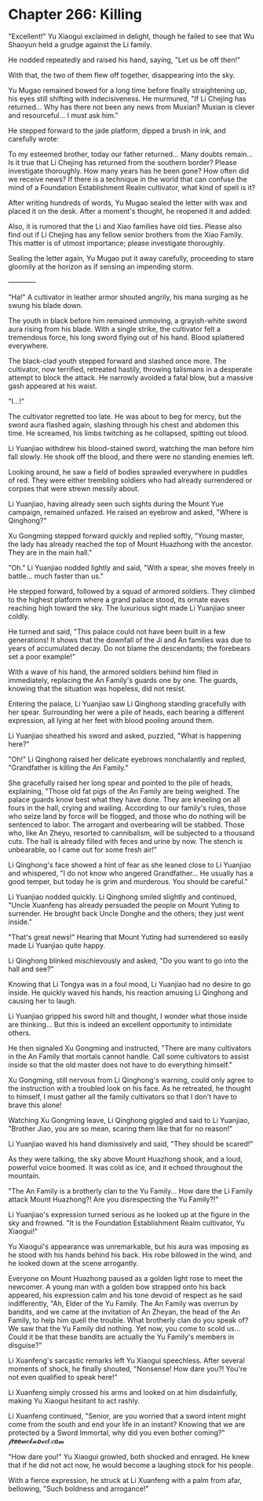 # Chapter 266: Killing

"Excellent!" Yu Xiaogui exclaimed in delight, though he failed to see that Wu Shaoyun held a grudge against the Li family.

He nodded repeatedly and raised his hand, saying, "Let us be off then!"

With that, the two of them flew off together, disappearing into the sky.

Yu Mugao remained bowed for a long time before finally straightening up, his eyes still shifting with indecisiveness. He murmured, "If Li Chejing has returned... Why has there not been any news from Muxian? Muxian is clever and resourceful... I must ask him."

He stepped forward to the jade platform, dipped a brush in ink, and carefully wrote:

To my esteemed brother, today our father returned... Many doubts remain... Is it true that Li Chejing has returned from the southern border? Please investigate thoroughly. How many years has he been gone? How often did we receive news? If there is a technique in the world that can confuse the mind of a Foundation Establishment Realm cultivator, what kind of spell is it?

After writing hundreds of words, Yu Mugao sealed the letter with wax and placed it on the desk. After a moment's thought, he reopened it and added:

Also, it is rumored that the Li and Xiao families have old ties. Please also find out if Li Chejing has any fellow senior brothers from the Xiao Family. This matter is of utmost importance; please investigate thoroughly.

Sealing the letter again, Yu Mugao put it away carefully, proceeding to stare gloomily at the horizon as if sensing an impending storm.

————

"Ha!" A cultivator in leather armor shouted angrily, his mana surging as he swung his blade down.

The youth in black before him remained unmoving, a grayish-white sword aura rising from his blade. With a single strike, the cultivator felt a tremendous force, his long sword flying out of his hand. Blood splattered everywhere.

The black-clad youth stepped forward and slashed once more. The cultivator, now terrified, retreated hastily, throwing talismans in a desperate attempt to block the attack. He narrowly avoided a fatal blow, but a massive gash appeared at his waist.

"I...!"

The cultivator regretted too late. He was about to beg for mercy, but the sword aura flashed again, slashing through his chest and abdomen this time. He screamed, his limbs twitching as he collapsed, spitting out blood.

Li Yuanjiao withdrew his blood-stained sword, watching the man before him fall slowly. He shook off the blood, and there were no standing enemies left.

Looking around, he saw a field of bodies sprawled everywhere in puddles of red. They were either trembling soldiers who had already surrendered or corpses that were strewn messily about.

Li Yuanjiao, having already seen such sights during the Mount Yue campaign, remained unfazed. He raised an eyebrow and asked, "Where is Qinghong?"

Xu Gongming stepped forward quickly and replied softly, "Young master, the lady has already reached the top of Mount Huazhong with the ancestor. They are in the main hall."

"Oh." Li Yuanjiao nodded lightly and said, "With a spear, she moves freely in battle... much faster than us."

He stepped forward, followed by a squad of armored soldiers. They climbed to the highest platform where a grand palace stood, its ornate eaves reaching high toward the sky. The luxurious sight made Li Yuanjiao sneer coldly.

He turned and said, "This palace could not have been built in a few generations! It shows that the downfall of the Ji and An families was due to years of accumulated decay. Do not blame the descendants; the forebears set a poor example!"

With a wave of his hand, the armored soldiers behind him filed in immediately, replacing the An Family's guards one by one. The guards, knowing that the situation was hopeless, did not resist.

Entering the palace, Li Yuanjiao saw Li Qinghong standing gracefully with her spear. Surrounding her were a pile of heads, each bearing a different expression, all lying at her feet with blood pooling around them.

Li Yuanjiao sheathed his sword and asked, puzzled, "What is happening here?"

"Oh!" Li Qinghong raised her delicate eyebrows nonchalantly and replied, "Grandfather is killing the An Family."

She gracefully raised her long spear and pointed to the pile of heads, explaining, "Those old fat pigs of the An Family are being weighed. The palace guards know best what they have done. They are kneeling on all fours in the hall, crying and wailing. According to our family's rules, those who seize land by force will be flogged, and those who do nothing will be sentenced to labor. The arrogant and overbearing will be stabbed. Those who, like An Zheyu, resorted to cannibalism, will be subjected to a thousand cuts. The hall is already filled with feces and urine by now. The stench is unbearable, so I came out for some fresh air!"

Li Qinghong's face showed a hint of fear as she leaned close to Li Yuanjiao and whispered, "I do not know who angered Grandfather... He usually has a good temper, but today he is grim and murderous. You should be careful."

Li Yuanjiao nodded quickly. Li Qinghong smiled slightly and continued, "Uncle Xuanfeng has already persuaded the people on Mount Yuting to surrender. He brought back Uncle Donghe and the others; they just went inside."

"That's great news!" Hearing that Mount Yuting had surrendered so easily made Li Yuanjiao quite happy.

Li Qinghong blinked mischievously and asked, "Do you want to go into the hall and see?"

Knowing that Li Tongya was in a foul mood, Li Yuanjiao had no desire to go inside. He quickly waved his hands, his reaction amusing Li Qinghong and causing her to laugh.

Li Yuanjiao gripped his sword hilt and thought, I wonder what those inside are thinking... But this is indeed an excellent opportunity to intimidate others.

He then signaled Xu Gongming and instructed, "There are many cultivators in the An Family that mortals cannot handle. Call some cultivators to assist inside so that the old master does not have to do everything himself."

Xu Gongming, still nervous from Li Qinghong's warning, could only agree to the instruction with a troubled look on his face. As he retreated, he thought to himself, I must gather all the family cultivators so that I don't have to brave this alone!

Watching Xu Gongming leave, Li Qinghong giggled and said to Li Yuanjiao, "Brother Jiao, you are so mean, scaring them like that for no reason!"

Li Yuanjiao waved his hand dismissively and said, "They should be scared!"

As they were talking, the sky above Mount Huazhong shook, and a loud, powerful voice boomed. It was cold as ice, and it echoed throughout the mountain.

"The An Family is a brotherly clan to the Yu Family... How dare the Li Family attack Mount Huazhong?! Are you disrespecting the Yu Family?!"

Li Yuanjiao's expression turned serious as he looked up at the figure in the sky and frowned. "It is the Foundation Establishment Realm cultivator, Yu Xiaogui!"

Yu Xiaogui's appearance was unremarkable, but his aura was imposing as he stood with his hands behind his back. His robe billowed in the wind, and he looked down at the scene arrogantly.

Everyone on Mount Huazhong paused as a golden light rose to meet the newcomer. A young man with a golden bow strapped onto his back appeared, his expression calm and his tone devoid of respect as he said indifferently, "Ah, Elder of the Yu Family. The An Family was overrun by bandits, and we came at the invitation of An Zheyan, the head of the An Family, to help him quell the trouble. What brotherly clan do you speak of? We saw that the Yu Family did nothing. Yet now, you come to scold us... Could it be that these bandits are actually the Yu Family's members in disguise?"

Li Xuanfeng's sarcastic remarks left Yu Xiaogui speechless. After several moments of shock, he finally shouted, "Nonsense! How dare you?! You're not even qualified to speak here!"

Li Xuanfeng simply crossed his arms and looked on at him disdainfully, making Yu Xiaogui hesitant to act rashly.

Li Xuanfeng continued, "Senior, are you worried that a sword intent might come from the south and end your life in an instant? Knowing that we are protected by a Sword Immortal, why did you even bother coming?"
𝓯𝙧𝙚𝙚𝔀𝒆𝓫𝓷𝙤𝓿𝒆𝙡.𝒄𝙤𝓶

"How dare you!" Yu Xiaogui growled, both shocked and enraged. He knew that if he did not act now, he would become a laughing stock for his people.

With a fierce expression, he struck at Li Xuanfeng with a palm from afar, bellowing, "Such boldness and arrogance!"
